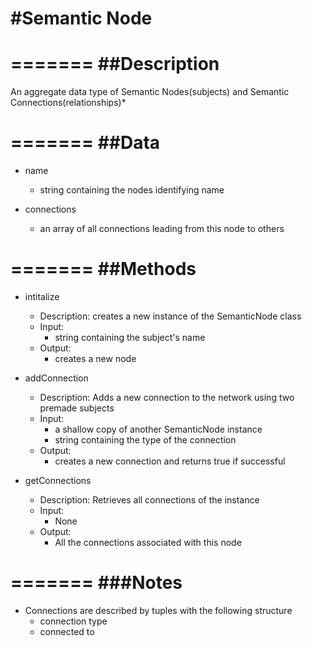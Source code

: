 #Semantic Node
=======

=======
##Description
=======

An aggregate data type of Semantic Nodes(subjects) and Semantic Connections(relationships)*

=======
##Data
=======
* name
	* string containing the nodes identifying name

* connections
	* an array of all connections leading from this node to others

=======
##Methods
=======
* intitalize
	* Description:
		creates a new instance of the SemanticNode class
	* Input:
		* string containing the subject's name
	* Output:
		* creates a new node

* addConnection
	* Description:
		Adds a new connection to the network using two premade subjects
	* Input:
		* a shallow copy of another SemanticNode instance
		* string containing the type of the connection 
	* Output:
		* creates a new connection and returns true if successful

* getConnections
	* Description:
		Retrieves all connections of the instance
	* Input:
		* None
	* Output:
		* All the connections associated with this node

=======
###Notes
=======
* Connections are described by tuples with the following structure
	* connection type
	* connected to